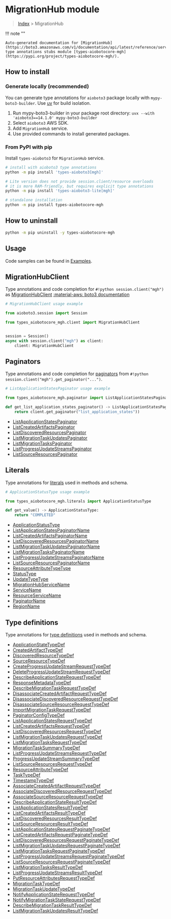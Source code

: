 # MigrationHub module

> [Index](../README.md) > MigrationHub


!!! note ""

    Auto-generated documentation for [MigrationHub](https://boto3.amazonaws.com/v1/documentation/api/latest/reference/services/mgh.html#migrationhub)
    type annotations stubs module [types-aiobotocore-mgh](https://pypi.org/project/types-aiobotocore-mgh/).

## How to install

### Generate locally (recommended)

You can generate type annotations for `aioboto3` package locally with `mypy-boto3-builder`.
Use [uv](https://docs.astral.sh/uv/getting-started/installation/) for build isolation.

1. Run mypy-boto3-builder in your package root directory: `uvx --with 'aioboto3==14.1.0' mypy-boto3-builder`
1. Select `aioboto3` AWS SDK.
1. Add `MigrationHub` service.
1. Use provided commands to install generated packages.



### From PyPI with pip

Install `types-aioboto3` for `MigrationHub` service.

```bash
# install with aioboto3 type annotations
python -m pip install 'types-aioboto3[mgh]'

# Lite version does not provide session.client/resource overloads
# it is more RAM-friendly, but requires explicit type annotations
python -m pip install 'types-aioboto3-lite[mgh]'

# standalone installation
python -m pip install types-aiobotocore-mgh
```



## How to uninstall

```bash
python -m pip uninstall -y types-aiobotocore-mgh
```

## Usage

Code samples can be found in [Examples](./usage.md).

## MigrationHubClient

Type annotations and code completion for  `#!python session.client("mgh")` as [MigrationHubClient](./client.md)
[:material-aws: boto3 documentation](https://boto3.amazonaws.com/v1/documentation/api/latest/reference/services/mgh.html#MigrationHub.Client)

```python
# MigrationHubClient usage example

from aioboto3.session import Session

from types_aiobotocore_mgh.client import MigrationHubClient


session = Session()
async with session.client("mgh") as client:
    client: MigrationHubClient
```


## Paginators

Type annotations and code completion for
[paginators](./paginators.md)
from `#!python session.client("mgh").get_paginator("...")`.

```python
# ListApplicationStatesPaginator usage example

from types_aiobotocore_mgh.paginator import ListApplicationStatesPaginator

def get_list_application_states_paginator() -> ListApplicationStatesPaginator:
    return client.get_paginator("list_application_states"))
```

- [ListApplicationStatesPaginator](./paginators.md#listapplicationstatespaginator)
- [ListCreatedArtifactsPaginator](./paginators.md#listcreatedartifactspaginator)
- [ListDiscoveredResourcesPaginator](./paginators.md#listdiscoveredresourcespaginator)
- [ListMigrationTaskUpdatesPaginator](./paginators.md#listmigrationtaskupdatespaginator)
- [ListMigrationTasksPaginator](./paginators.md#listmigrationtaskspaginator)
- [ListProgressUpdateStreamsPaginator](./paginators.md#listprogressupdatestreamspaginator)
- [ListSourceResourcesPaginator](./paginators.md#listsourceresourcespaginator)








## Literals

Type annotations for [literals](./literals.md) used in methods and schema.

```python
# ApplicationStatusType usage example

from types_aiobotocore_mgh.literals import ApplicationStatusType

def get_value() -> ApplicationStatusType:
    return "COMPLETED"
```

- [ApplicationStatusType](./literals.md#applicationstatustype)
- [ListApplicationStatesPaginatorName](./literals.md#listapplicationstatespaginatorname)
- [ListCreatedArtifactsPaginatorName](./literals.md#listcreatedartifactspaginatorname)
- [ListDiscoveredResourcesPaginatorName](./literals.md#listdiscoveredresourcespaginatorname)
- [ListMigrationTaskUpdatesPaginatorName](./literals.md#listmigrationtaskupdatespaginatorname)
- [ListMigrationTasksPaginatorName](./literals.md#listmigrationtaskspaginatorname)
- [ListProgressUpdateStreamsPaginatorName](./literals.md#listprogressupdatestreamspaginatorname)
- [ListSourceResourcesPaginatorName](./literals.md#listsourceresourcespaginatorname)
- [ResourceAttributeTypeType](./literals.md#resourceattributetypetype)
- [StatusType](./literals.md#statustype)
- [UpdateTypeType](./literals.md#updatetypetype)
- [MigrationHubServiceName](./literals.md#migrationhubservicename)
- [ServiceName](./literals.md#servicename)
- [ResourceServiceName](./literals.md#resourceservicename)
- [PaginatorName](./literals.md#paginatorname)
- [RegionName](./literals.md#regionname)




## Type definitions

Type annotations for [type definitions](./type_defs.md) used in methods and schema.

- [ApplicationStateTypeDef](./type_defs.md#applicationstatetypedef)
- [CreatedArtifactTypeDef](./type_defs.md#createdartifacttypedef)
- [DiscoveredResourceTypeDef](./type_defs.md#discoveredresourcetypedef)
- [SourceResourceTypeDef](./type_defs.md#sourceresourcetypedef)
- [CreateProgressUpdateStreamRequestTypeDef](./type_defs.md#createprogressupdatestreamrequesttypedef)
- [DeleteProgressUpdateStreamRequestTypeDef](./type_defs.md#deleteprogressupdatestreamrequesttypedef)
- [DescribeApplicationStateRequestTypeDef](./type_defs.md#describeapplicationstaterequesttypedef)
- [ResponseMetadataTypeDef](./type_defs.md#responsemetadatatypedef)
- [DescribeMigrationTaskRequestTypeDef](./type_defs.md#describemigrationtaskrequesttypedef)
- [DisassociateCreatedArtifactRequestTypeDef](./type_defs.md#disassociatecreatedartifactrequesttypedef)
- [DisassociateDiscoveredResourceRequestTypeDef](./type_defs.md#disassociatediscoveredresourcerequesttypedef)
- [DisassociateSourceResourceRequestTypeDef](./type_defs.md#disassociatesourceresourcerequesttypedef)
- [ImportMigrationTaskRequestTypeDef](./type_defs.md#importmigrationtaskrequesttypedef)
- [PaginatorConfigTypeDef](./type_defs.md#paginatorconfigtypedef)
- [ListApplicationStatesRequestTypeDef](./type_defs.md#listapplicationstatesrequesttypedef)
- [ListCreatedArtifactsRequestTypeDef](./type_defs.md#listcreatedartifactsrequesttypedef)
- [ListDiscoveredResourcesRequestTypeDef](./type_defs.md#listdiscoveredresourcesrequesttypedef)
- [ListMigrationTaskUpdatesRequestTypeDef](./type_defs.md#listmigrationtaskupdatesrequesttypedef)
- [ListMigrationTasksRequestTypeDef](./type_defs.md#listmigrationtasksrequesttypedef)
- [MigrationTaskSummaryTypeDef](./type_defs.md#migrationtasksummarytypedef)
- [ListProgressUpdateStreamsRequestTypeDef](./type_defs.md#listprogressupdatestreamsrequesttypedef)
- [ProgressUpdateStreamSummaryTypeDef](./type_defs.md#progressupdatestreamsummarytypedef)
- [ListSourceResourcesRequestTypeDef](./type_defs.md#listsourceresourcesrequesttypedef)
- [ResourceAttributeTypeDef](./type_defs.md#resourceattributetypedef)
- [TaskTypeDef](./type_defs.md#tasktypedef)
- [TimestampTypeDef](./type_defs.md#timestamptypedef)
- [AssociateCreatedArtifactRequestTypeDef](./type_defs.md#associatecreatedartifactrequesttypedef)
- [AssociateDiscoveredResourceRequestTypeDef](./type_defs.md#associatediscoveredresourcerequesttypedef)
- [AssociateSourceResourceRequestTypeDef](./type_defs.md#associatesourceresourcerequesttypedef)
- [DescribeApplicationStateResultTypeDef](./type_defs.md#describeapplicationstateresulttypedef)
- [ListApplicationStatesResultTypeDef](./type_defs.md#listapplicationstatesresulttypedef)
- [ListCreatedArtifactsResultTypeDef](./type_defs.md#listcreatedartifactsresulttypedef)
- [ListDiscoveredResourcesResultTypeDef](./type_defs.md#listdiscoveredresourcesresulttypedef)
- [ListSourceResourcesResultTypeDef](./type_defs.md#listsourceresourcesresulttypedef)
- [ListApplicationStatesRequestPaginateTypeDef](./type_defs.md#listapplicationstatesrequestpaginatetypedef)
- [ListCreatedArtifactsRequestPaginateTypeDef](./type_defs.md#listcreatedartifactsrequestpaginatetypedef)
- [ListDiscoveredResourcesRequestPaginateTypeDef](./type_defs.md#listdiscoveredresourcesrequestpaginatetypedef)
- [ListMigrationTaskUpdatesRequestPaginateTypeDef](./type_defs.md#listmigrationtaskupdatesrequestpaginatetypedef)
- [ListMigrationTasksRequestPaginateTypeDef](./type_defs.md#listmigrationtasksrequestpaginatetypedef)
- [ListProgressUpdateStreamsRequestPaginateTypeDef](./type_defs.md#listprogressupdatestreamsrequestpaginatetypedef)
- [ListSourceResourcesRequestPaginateTypeDef](./type_defs.md#listsourceresourcesrequestpaginatetypedef)
- [ListMigrationTasksResultTypeDef](./type_defs.md#listmigrationtasksresulttypedef)
- [ListProgressUpdateStreamsResultTypeDef](./type_defs.md#listprogressupdatestreamsresulttypedef)
- [PutResourceAttributesRequestTypeDef](./type_defs.md#putresourceattributesrequesttypedef)
- [MigrationTaskTypeDef](./type_defs.md#migrationtasktypedef)
- [MigrationTaskUpdateTypeDef](./type_defs.md#migrationtaskupdatetypedef)
- [NotifyApplicationStateRequestTypeDef](./type_defs.md#notifyapplicationstaterequesttypedef)
- [NotifyMigrationTaskStateRequestTypeDef](./type_defs.md#notifymigrationtaskstaterequesttypedef)
- [DescribeMigrationTaskResultTypeDef](./type_defs.md#describemigrationtaskresulttypedef)
- [ListMigrationTaskUpdatesResultTypeDef](./type_defs.md#listmigrationtaskupdatesresulttypedef)

